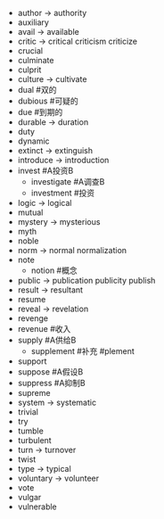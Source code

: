 * author     -> authority
* auxiliary
* avail      -> available
* critic     -> critical criticism criticize
* crucial
* culminate
* culprit
* culture    -> cultivate
* dual #双的
* dubious #可疑的
* due #到期的
* durable    -> duration
* duty
* dynamic
* extinct    -> extinguish
* introduce  -> introduction
* invest #A投资B
	* investigate #A调查B
	* investment #投资
* logic      -> logical
* mutual
* mystery    -> mysterious
* myth
* noble
* norm       -> normal normalization
* note
	* notion #概念
* public     -> publication publicity publish
* result     -> resultant
* resume
* reveal     -> revelation
* revenge
* revenue #收入
* supply #A供给B
	* supplement #补充 #plement
* support
* suppose #A假设B
* suppress #A抑制B
* supreme
* system     -> systematic
* trivial
* try
* tumble
* turbulent
* turn       -> turnover
* twist
* type       -> typical
* voluntary  -> volunteer
* vote
* vulgar
* vulnerable
